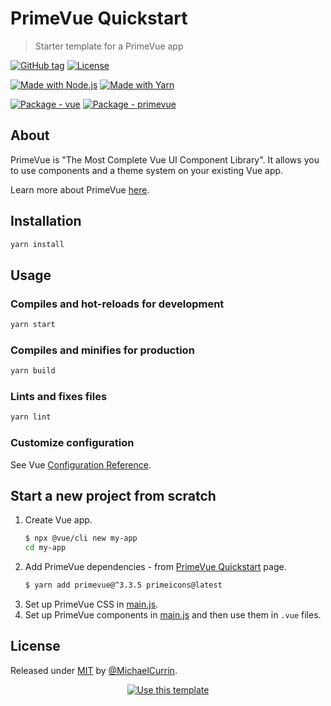 # PrimeVue Quickstart
> Starter template for a PrimeVue app

[![GitHub tag](https://img.shields.io/github/tag/MichaelCurrin/primevue-quickstart?include_prereleases=&sort=semver)](https://github.com/MichaelCurrin/primevue-quickstart/releases/)
[![License](https://img.shields.io/badge/License-MIT-blue)](#license)

[![Made with Node.js](https://img.shields.io/badge/Node.js->=12-blue?logo=node.js&logoColor=white)](https://nodejs.org)
[![Made with Yarn](https://img.shields.io/badge/Yarn-1-blue?logo=yarn&logoColor=white)](https://classic.yarnpkg.com)

[![Package - vue](https://img.shields.io/github/package-json/dependency-version/MichaelCurrin/primevue-quickstart/vue?logo=vue.js&logoColor=white)](https://www.npmjs.com/package/vue)
[![Package - primevue](https://img.shields.io/github/package-json/dependency-version/MichaelCurrin/primevue-quickstart/primevue)](https://www.npmjs.com/package/primevue)


## About

PrimeVue is "The Most Complete Vue UI Component Library". It allows you to use components and a theme system on your existing Vue app.

Learn more about PrimeVue [here](https://michaelcurrin.github.io/dev-resources/resources/javascript/packages/primevue/).


## Installation

```sh
yarn install
```

## Usage

### Compiles and hot-reloads for development

```sh
yarn start
```

### Compiles and minifies for production

```sh
yarn build
```

### Lints and fixes files

```sh
yarn lint
```

### Customize configuration

See Vue [Configuration Reference](https://cli.vuejs.org/config/).


## Start a new project from scratch

1. Create Vue app.
    ```sh
    $ npx @vue/cli new my-app
    cd my-app
    ```
2. Add PrimeVue dependencies - from [PrimeVue Quickstart](https://primefaces.org/primevue/showcase/#/setup) page.
    ```sh
    $ yarn add primevue@^3.3.5 primeicons@latest
    ```
3. Set up PrimeVue CSS in [main.js](/src/main.js).
4. Set up PrimeVue components in [main.js](src/main.js) and then use them in `.vue` files.


## License

Released under [MIT](/LICENSE) by [@MichaelCurrin](https://github.com/MichaelCurrin).
<div align="center">

[![Use this template](https://img.shields.io/badge/Generate-Use_this_template-2ea44f?style=for-the-badge)](https://github.com/MichaelCurrin/primevue-quickstart/generate)



</div>
